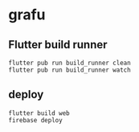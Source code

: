 # grafu


## Flutter build runner

```
flutter pub run build_runner clean
flutter pub run build_runner watch
```

## deploy

```
flutter build web
firebase deploy
```
